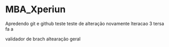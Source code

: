 # MBA_Xperiun
Apredendo git e github
teste 
teste de alteração novamente 
lteracao 3 tersa fa a 

validador de brach
altearação geral 


